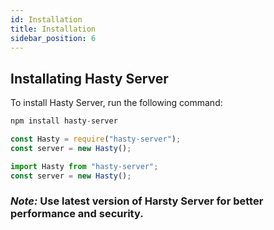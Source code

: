```yaml
---
id: Installation
title: Installation
sidebar_position: 6
---
```


## Installating Hasty Server

To install Hasty Server, run the following command:

```js title="Install Hasty Server"
npm install hasty-server
```

```js title="Import Hasty Server (CommonJS)"
const Hasty = require("hasty-server");
const server = new Hasty();
```

```js title="Import Hasty Server (ES6)"
import Hasty from "hasty-server";
const server = new Hasty();
```

### **_Note:_** Use latest version of Harsty Server for better performance and security.
